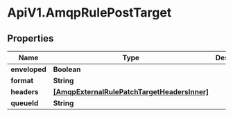 # ApiV1.AmqpRulePostTarget

## Properties

Name | Type | Description | Notes
------------ | ------------- | ------------- | -------------
**enveloped** | **Boolean** |  | [optional] 
**format** | **String** |  | [optional] 
**headers** | [**[AmqpExternalRulePatchTargetHeadersInner]**](AmqpExternalRulePatchTargetHeadersInner.md) |  | [optional] 
**queueId** | **String** |  | 


